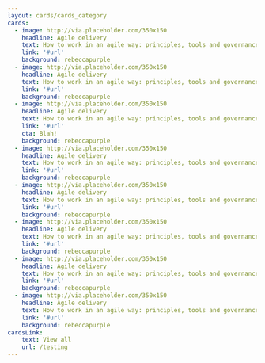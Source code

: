 ```yaml
---
layout: cards/cards_category
cards:
  - image: http://via.placeholder.com/350x150
    headline: Agile delivery
    text: How to work in an agile way: principles, tools and governance.
    link: '#url'
    background: rebeccapurple
  - image: http://via.placeholder.com/350x150
    headline: Agile delivery
    text: How to work in an agile way: principles, tools and governance.
    link: '#url'
    background: rebeccapurple
  - image: http://via.placeholder.com/350x150
    headline: Agile delivery
    text: How to work in an agile way: principles, tools and governance.
    link: '#url'
    cta: Blah!
    background: rebeccapurple
  - image: http://via.placeholder.com/350x150
    headline: Agile delivery
    text: How to work in an agile way: principles, tools and governance.
    link: '#url'
    background: rebeccapurple
  - image: http://via.placeholder.com/350x150
    headline: Agile delivery
    text: How to work in an agile way: principles, tools and governance.
    link: '#url'
    background: rebeccapurple
  - image: http://via.placeholder.com/350x150
    headline: Agile delivery
    text: How to work in an agile way: principles, tools and governance.
    link: '#url'
    background: rebeccapurple
  - image: http://via.placeholder.com/350x150
    headline: Agile delivery
    text: How to work in an agile way: principles, tools and governance.
    link: '#url'
    background: rebeccapurple
  - image: http://via.placeholder.com/350x150
    headline: Agile delivery
    text: How to work in an agile way: principles, tools and governance.
    link: '#url'
    background: rebeccapurple
cardsLink:
    text: View all
    url: /testing
---
```

